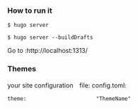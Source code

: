 ### How to run it
```
$ hugo server

$ hugo server --buildDrafts
```

Go to :http://localhost:1313/


### Themes
your site configuration　file: config.toml:
```
theme:                      "ThemeName"
```